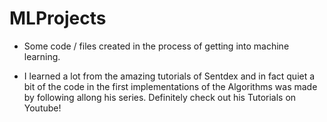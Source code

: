 # MLProjects

- Some code / files created in the process of getting into machine learning.



- I learned a lot from the amazing tutorials of Sentdex and in fact quiet a bit of the code in the first implementations of the Algorithms was made by following allong his series. Definitely check out his Tutorials on Youtube!
